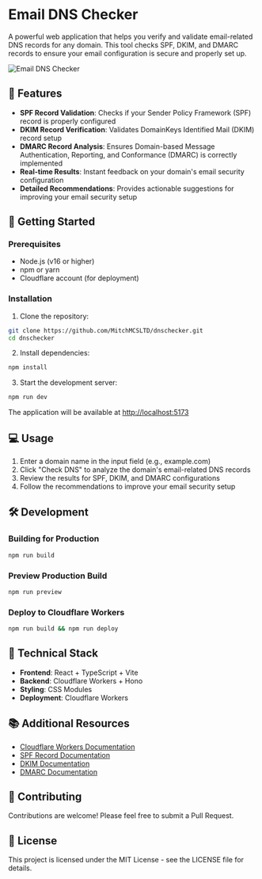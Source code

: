 # Email DNS Checker

A powerful web application that helps you verify and validate email-related DNS records for any domain. This tool checks SPF, DKIM, and DMARC records to ensure your email configuration is secure and properly set up.

![Email DNS Checker](https://imagedelivery.net/wSMYJvS3Xw-n339CbDyDIA/fc7b4b62-442b-4769-641b-ad4422d74300/public)

## 🌟 Features

- **SPF Record Validation**: Checks if your Sender Policy Framework (SPF) record is properly configured
- **DKIM Record Verification**: Validates DomainKeys Identified Mail (DKIM) record setup
- **DMARC Record Analysis**: Ensures Domain-based Message Authentication, Reporting, and Conformance (DMARC) is correctly implemented
- **Real-time Results**: Instant feedback on your domain's email security configuration
- **Detailed Recommendations**: Provides actionable suggestions for improving your email security setup

## 🚀 Getting Started

### Prerequisites

- Node.js (v16 or higher)
- npm or yarn
- Cloudflare account (for deployment)

### Installation

1. Clone the repository:
```bash
git clone https://github.com/MitchMCSLTD/dnschecker.git
cd dnschecker
```

2. Install dependencies:
```bash
npm install
```

3. Start the development server:
```bash
npm run dev
```

The application will be available at [http://localhost:5173](http://localhost:5173)

## 💻 Usage

1. Enter a domain name in the input field (e.g., example.com)
2. Click "Check DNS" to analyze the domain's email-related DNS records
3. Review the results for SPF, DKIM, and DMARC configurations
4. Follow the recommendations to improve your email security setup

## 🛠️ Development

### Building for Production

```bash
npm run build
```

### Preview Production Build

```bash
npm run preview
```

### Deploy to Cloudflare Workers

```bash
npm run build && npm run deploy
```

## 🔧 Technical Stack

- **Frontend**: React + TypeScript + Vite
- **Backend**: Cloudflare Workers + Hono
- **Styling**: CSS Modules
- **Deployment**: Cloudflare Workers

## 📚 Additional Resources

- [Cloudflare Workers Documentation](https://developers.cloudflare.com/workers/)
- [SPF Record Documentation](https://www.cloudflare.com/learning/dns/dns-records/dns-spf-record/)
- [DKIM Documentation](https://www.cloudflare.com/learning/dns/dns-records/dns-dkim-record/)
- [DMARC Documentation](https://www.cloudflare.com/learning/dns/dns-records/dns-dmarc-record/)

## 🤝 Contributing

Contributions are welcome! Please feel free to submit a Pull Request.

## 📝 License

This project is licensed under the MIT License - see the LICENSE file for details.

